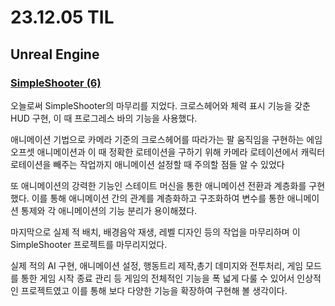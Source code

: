 # 23.12.05 TIL

## Unreal Engine

### [SimpleShooter (6)](</Unreal%20Engine/실습/SimpleShooter/SimpleShooter (6).md>)

오늘로써 SimpleShooter의 마무리를 지었다. 크로스헤어와 체력 표시 기능을 갖춘 HUD 구현, 이 때 프로그레스 바의 기능을 사용했다.

애니메이션 기법으로 카메라 기준의 크로스헤어를 따라가는 팔 움직임을 구현하는 에임 오프셋 애니메이션과 이 때 정확한 로테이션을 구하기 위해 카메라 로테이션에서 캐릭터 로테이션을 빼주는 작업까지 애니메이션 설정할 때 주의할 점들 알 수 있었다

또 애니메이션의 강력한 기능인 스테이트 머신을 통한 애니메이션 전환과 계층화를 구현했다. 이를 통해 애니메이션 간의 관계를 계층화하고 구조화하여 변수를 통한 애니메이션 통제와 각 애니메이션의 기능 분리가 용이해졌다.

마지막으로 실제 적 배치, 배경음악 재생, 레벨 디자인 등의 작업을 마무리하며 이 SimpleShooter 프로젝트를 마무리지었다.

실제 적의 AI 구현, 애니메이션 설정, 행동트리 제작,총기 데미지와 전투처리, 게임 모드를 통한 게임 시작 종료 관리 등 게임의 전체적인 기능을 폭 넓게 다룰 수 있어서 인상적인 프로젝트였고 이를 통해 보다 다양한 기능을 확장하여 구현해 볼 생각이다.
